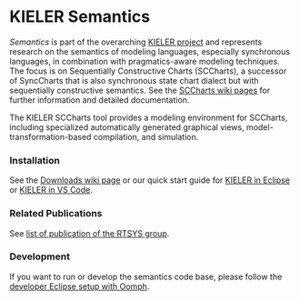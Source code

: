 # KIELER Semantics

*Semantics* is part of the overarching [KIELER project](https://rtsys.informatik.uni-kiel.de/kieler/) and represents research on the semantics of modeling languages, especially synchronous languages, in combination with pragmatics-aware modeling techniques.
The focus is on Sequentially Constructive Charts (SCCharts), a successor of SyncCharts that is also synchronous state chart dialect but with sequentially constructive semantics.
See the [SCCharts wiki pages](https://github.com/kieler/semantics/wiki) for further information and detailed documentation.

The KIELER SCCharts tool provides a modeling environment for SCCharts, including specialized automatically generated graphical views, model-transformation-based compilation, and simulation.

### Installation
See the [Downloads wiki page](https://github.com/kieler/semantics/wiki/Downloads) or our quick start guide for [KIELER in Eclipse](https://github.com/kieler/semantics/wiki/quick-start-guide) or [KIELER in VS Code](https://github.com/kieler/semantics/wiki/vs-code-extensions).

### Related Publications
See [list of publication of the RTSYS group](https://www.rtsys.informatik.uni-kiel.de/en/publications).

### Development
If you want to run or develop the semantics code base, please follow the [developer Eclipse setup with Oomph](https://github.com/kieler/semantics/wiki/Developer-Eclipse-Setup-with-Oomph).

